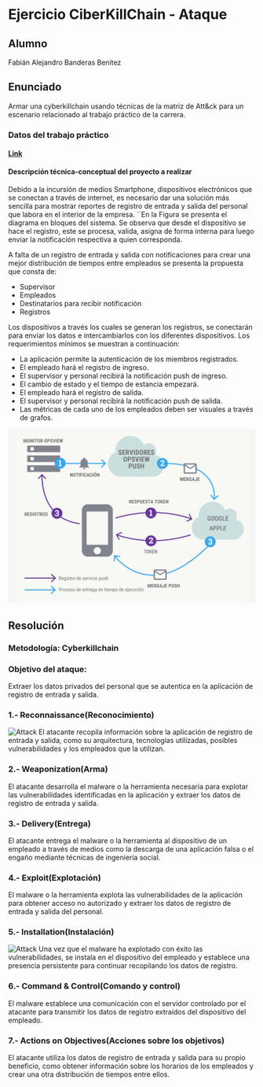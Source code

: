 # Ejercicio CiberKillChain - Ataque

## Alumno

Fabián Alejandro Banderas Benítez

## Enunciado

Armar una cyberkillchain usando técnicas de la matriz de Att&ck para un escenario relacionado al trabajo práctico de la carrera.

### Datos del trabajo práctico
#### [Link](https://github.com/fabianbanderasb/Plantilla-planificacion/blob/changes/charter.pdf)
#### Descripción técnica-conceptual del proyecto a realizar

Debido a la incursión de medios Smartphone, dispositivos electrónicos que se conectan a través de internet, es necesario dar una solución más sencilla para mostrar reportes de registro de entrada y salida del personal que labora en el interior de la empresa. ``En la Figura se presenta el diagrama en bloques del sistema. Se observa que desde el dispositivo se hace el registro, este se procesa, valida, asigna de forma interna para luego enviar la notificación respectiva a quien corresponda.

A falta de un registro de entrada y salida con notificaciones para crear una mejor distribución de tiempos entre empleados se presenta la propuesta que consta de:

- Supervisor
- Empleados
- Destinatarios para recibir notificación
- Registros

Los dispositivos a través los cuales se generan los registros, se conectarán para enviar los datos e intercambiarlos con los diferentes dispositivos. Los requerimientos mínimos se muestran a continuación:

- La aplicación permite la autenticación de los miembros registrados.
- El empleado hará el registro de ingreso.
- El supervisor y personal recibirá la notificación push de ingreso.
- El cambio de estado y el tiempo de estancia empezará.
- El empleado hará el registro de salida.
- El supervisor y personal recibirá la notificación push de salida.
- Las métricas de cada uno de los empleados deben ser visuales a través de grafos.

![Imagen](https://github.com/fabianbanderasb/Plantilla-planificacion/blob/changes/Figuras/diagBloques.png)


## Resolución
### Metodología: Cyberkillchain

### Objetivo del ataque: 
Extraer los datos privados del personal que se autentica en la aplicación de registro de entrada y salida.
### 1.- Reconnaissance(Reconocimiento)
  
![Attack](https://attack.mitre.org/techniques/T1589/)
El atacante recopila información sobre la aplicación de registro de entrada y salida, como su arquitectura, tecnologías utilizadas, posibles vulnerabilidades y los empleados que la utilizan.
### 2.- Weaponization(Arma)
  
El atacante desarrolla el malware o la herramienta necesaria para explotar las vulnerabilidades identificadas en la aplicación y extraer los datos de registro de entrada y salida.
### 3.- Delivery(Entrega)
  
El atacante entrega el malware o la herramienta al dispositivo de un empleado a través de medios como la descarga de una aplicación falsa o el engaño mediante técnicas de ingeniería social.
### 4.- Exploit(Explotación)
  
El malware o la herramienta explota las vulnerabilidades de la aplicación para obtener acceso no autorizado y extraer los datos de registro de entrada y salida del personal.
### 5.- Installation(Instalación)
  
![Attack](https://attack.mitre.org/techniques/T1021/)
Una vez que el malware ha explotado con éxito las vulnerabilidades, se instala en el dispositivo del empleado y establece una presencia persistente para continuar recopilando los datos de registro.
### 6.- Command & Control(Comando y control)
  
El malware establece una comunicación con el servidor controlado por el atacante para transmitir los datos de registro extraídos del dispositivo del empleado.
### 7.- Actions on Objectives(Acciones sobre los objetivos)
  
El atacante utiliza los datos de registro de entrada y salida para su propio beneficio, como obtener información sobre los horarios de los empleados y crear una otra distribución de tiempos entre ellos.
